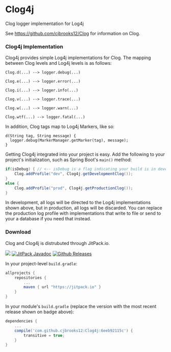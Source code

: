 # Clog4j
Clog logger implementation for Log4j

See https://github.com/cjbrooks12/Clog for information on Clog.

### Clog4j Implementation

Clog4j provides simple Log4j implementations for Clog. The mapping between Clog levels and Log4j levels is as follows:

`Clog.d(...) --> logger.debug(...)`

`Clog.e(...) --> logger.error(...)`

`Clog.i(...) --> logger.info(...)`

`Clog.v(...) --> logger.trace(...)`

`Clog.w(...) --> logger.warn(...)`

`Clog.wtf(...) --> logger.fatal(...)`

In addition, Clog tags map to Log4j Markers, like so:

```
d(String tag, String message) {
  logger.debug(MarkerManager.getMarker(tag), message);
}
```

Getting Clog4j integrated into your project is easy. Add the following to your project's initialization, such as Spring Boot's `main()` method:

```java
if(isDebug) { // <-- isDebug is a flag indicating your build is in development, replace with your actual debug check
    Clog.addProfile("dev", Clog4j.getDevelopmentClog());
}
else {
    Clog.addProfile("prod", Clog4j.getProductionClog());
}
```

In development, all logs will be directed to the Log4j implementations shown above, but in production, all logs will be discarded. You can replace the production log profile with implementations that write to file or send to your a database if you need that instead.

### Download
Clog and Clog4j is distrubuted through JitPack.io.

[![](https://jitpack.io/v/cjbrooks12/Clog4j.svg)](https://jitpack.io/#cjbrooks12/Clog4j)
[![JitPack Javadoc](https://img.shields.io/github/tag/cjbrooks12/Clog.svg?maxAge=2592000&label=javadoc)](https://jitpack.io/com/github/cjbrooks12/Clog/v0.1.0/javadoc/)
[![Github Releases](https://img.shields.io/github/downloads/cjbrooks12/Clog4j/latest/total.svg?maxAge=2592000)]()

In your project-level `build.gradle`:

```groovy
allprojects {
    repositories {
        ...
        maven { url "https://jitpack.io" }
    }
}
```

In your module's `build.gradle` (replace the version with the most recent release shown on badge above):
```groovy
dependencies {
    ...
    compile('com.github.cjbrooks12:Clog4j:6eeb92115c') {
        transitive = true;
    }
}
```
